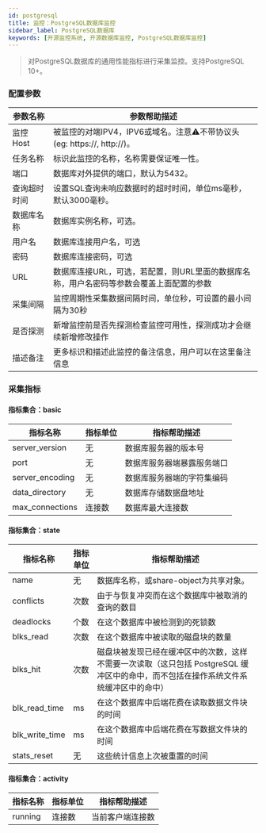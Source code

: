 ```yaml
---
id: postgresql  
title: 监控：PostgreSQL数据库监控      
sidebar_label: PostgreSQL数据库   
keywords: [开源监控系统, 开源数据库监控, PostgreSQL数据库监控]
---
```


> 对PostgreSQL数据库的通用性能指标进行采集监控。支持PostgreSQL 10+。

### 配置参数

|  参数名称  |                        参数帮助描述                        |
|--------|------------------------------------------------------|
| 监控Host | 被监控的对端IPV4，IPV6或域名。注意⚠️不带协议头(eg: https://, http://)。 |
| 任务名称   | 标识此监控的名称，名称需要保证唯一性。                                  |
| 端口     | 数据库对外提供的端口，默认为5432。                                  |
| 查询超时时间 | 设置SQL查询未响应数据时的超时时间，单位ms毫秒，默认3000毫秒。                  |
| 数据库名称  | 数据库实例名称，可选。                                          |
| 用户名    | 数据库连接用户名，可选                                          |
| 密码     | 数据库连接密码，可选                                           |
| URL    | 数据库连接URL，可选，若配置，则URL里面的数据库名称，用户名密码等参数会覆盖上面配置的参数      |
| 采集间隔   | 监控周期性采集数据间隔时间，单位秒，可设置的最小间隔为30秒                       |
| 是否探测   | 新增监控前是否先探测检查监控可用性，探测成功才会继续新增修改操作                     |
| 描述备注   | 更多标识和描述此监控的备注信息，用户可以在这里备注信息                          |

### 采集指标

#### 指标集合：basic

|      指标名称       | 指标单位 |    指标帮助描述     |
|-----------------|------|---------------|
| server_version  | 无    | 数据库服务器的版本号    |
| port            | 无    | 数据库服务器端暴露服务端口 |
| server_encoding | 无    | 数据库服务器端的字符集编码 |
| data_directory  | 无    | 数据库存储数据盘地址    |
| max_connections | 连接数  | 数据库最大连接数      |

#### 指标集合：state

|      指标名称      | 指标单位 |                                  指标帮助描述                                  |
|----------------|------|--------------------------------------------------------------------------|
| name           | 无    | 数据库名称，或share-object为共享对象。                                                |
| conflicts      | 次数   | 由于与恢复冲突而在这个数据库中被取消的查询的数目                                                 |
| deadlocks      | 个数   | 在这个数据库中被检测到的死锁数                                                          |
| blks_read      | 次数   | 在这个数据库中被读取的磁盘块的数量                                                        |
| blks_hit       | 次数   | 磁盘块被发现已经在缓冲区中的次数，这样不需要一次读取（这只包括 PostgreSQL 缓冲区中的命中，而不包括在操作系统文件系统缓冲区中的命中） |
| blk_read_time  | ms   | 在这个数据库中后端花费在读取数据文件块的时间                                                   |
| blk_write_time | ms   | 在这个数据库中后端花费在写数据文件块的时间                                                    |
| stats_reset    | 无    | 这些统计信息上次被重置的时间                                                           |

#### 指标集合：activity

|  指标名称   | 指标单位 |  指标帮助描述  |
|---------|------|----------|
| running | 连接数  | 当前客户端连接数 |
